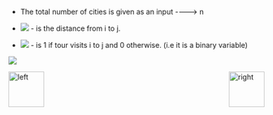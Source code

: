 

- The total number of cities is given as an input  ---->  n  <br>

- <img src="https://cloud.githubusercontent.com/assets/14101008/11611642/4028841e-9b95-11e5-953b-5baf006ab697.PNG"></img> - is the distance from i to j. <br>

- <img src="https://cloud.githubusercontent.com/assets/14101008/11611641/3eadaa92-9b95-11e5-9415-abf901bb3df8.PNG"></img> - is 1 if tour visits i to j and 0 otherwise. (i.e it is a binary variable) <br>


<img src="https://cloud.githubusercontent.com/assets/14101008/11611640/3cdab764-9b95-11e5-8ac6-2994771b70ce.PNG"></img>



[<img align="left" alt="left" src="https://cloud.githubusercontent.com/assets/14101008/11165526/091b197c-8acf-11e5-8ac1-3a1e5042ed78.png" width="70" height="70"></img>](https://github.com/vaishnaviviswanathan/LPproject/blob/master/2.md)
[<img align="right" alt="right" src="https://cloud.githubusercontent.com/assets/14101008/11165527/0a4289a2-8acf-11e5-8378-c5e3a55ab4dc.png" width="70" height="70"></img>](https://github.com/vaishnaviviswanathan/LPproject/blob/master/4.md)
